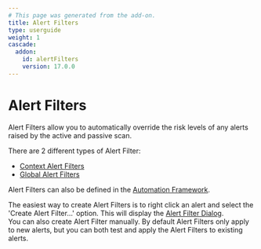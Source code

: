 ```yaml
---
# This page was generated from the add-on.
title: Alert Filters
type: userguide
weight: 1
cascade:
  addon:
    id: alertFilters
    version: 17.0.0
---
```


# Alert Filters

Alert Filters allow you to automatically override the risk levels
of any alerts raised by the active and passive scan.

There are 2 different types of Alert Filter:

* [Context Alert Filters](/docs/desktop/addons/alert-filters/contextalertfilter/)
* [Global Alert Filters](/docs/desktop/addons/alert-filters/globalalertfilter/)

Alert Filters can also be defined in the [Automation Framework](/docs/desktop/addons/alert-filters/automation/).


The easiest way to create Alert Filters is to right click an alert and select
the 'Create Alert Filter...' option. This will display the
[Alert Filter Dialog](/docs/desktop/addons/alert-filters/alertfilterdialog/).  
You can also create Alert Filter manually.
By default Alert Filters only apply to new alerts, but you can both test and apply the Alert Filters to existing alerts.
